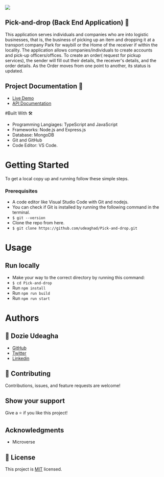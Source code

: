 [![](https://img.shields.io/badge/Microverse-Dozie%20Udeagha-blueviolet)](https://github.com/udeaghad)
## Pick-and-drop (Back End Application) 🏩
This application serves individuals and companies who are into logistic businesses, that is, the business of picking up an item and dropping it at a transport company Park for waybill or the Home of the receiver if within the locality. The application allows companies/individuals to create accounts and pick-up officers/offices. To create an order( request for pickup services), the sender will fill out their details, the receiver's details, and the order details. As the Order moves from one point to another, its status is updated.

## Project Documentation 📄
 - [ Live Demo](https://pick-and-drop.onrender.com/api/v1)
 - [API Documentation](https://pick-and-drop.onrender.com/api-docs)

#Built With 🛠️
- Programming Langiages: TypeScript and JavaScript
- Frameworks: Node.js and Express.js
- Database: MongoDB
- Git and GitHub
- Code Editor: VS Code.

# Getting Started
To get a local copy up and running follow these simple steps.

### Prerequisites
- A code editor like Visual Studio Code with Git and nodejs.
- You can check if Git is installed by running the following command in the terminal.
- `$ git --version`
- Clone the repo from here.
- `$ git clone https://github.com/udeaghad/Pick-and-drop.git`

# Usage
## Run locally
- Make your way to the correct directory by running this command:
- `$ cd Pick-and-drop `
- Run `npm install`
- Run `npm run build`
- Run `npm run start`



# Authors

## 👤 Dozie Udeagha
- [GitHub](https://github.com/udeaghad)
- [Twitter](https://twitter.com/theodoz)
- [Linkedin](https://www.linkedin.com/in/)

## 🤝 Contributing
Contributions, issues, and feature requests are welcome!

## Show your support
Give a ⭐️ if you like this project!


## Acknowledgments
- Microverse
## 📝 License
This project is [MIT](./LICENSE) licensed.


